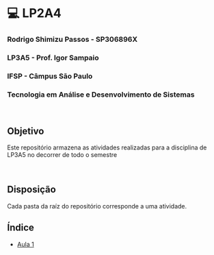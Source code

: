 # 💻 LP2A4 

<h3>Rodrigo Shimizu Passos - SP306896X</h3>
<h3>LP3A5 - Prof. Igor Sampaio</h3>
<h3>IFSP - Câmpus São Paulo</h3>
<h3>Tecnologia em Análise e Desenvolvimento de Sistemas</h3>

<br>

## Objetivo
Este repositório armazena as atividades realizadas para a disciplina de LP3A5 no decorrer de todo o semestre

<br>

## Disposição
Cada pasta da raíz do repositório corresponde a uma atividade.
<br>

## Índice
- <a href="https://github.com/Rodrigo-Shimizu-Passos/LP3A5/tree/main/Aula1/src">Aula 1</a><br><br>
